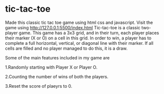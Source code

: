 # tic-tac-toe
Made this classic tic tac toe game using html css and javascript. Visit the game using http://127.0.0.1:5500/index.html 
Tic-tac-toe is a classic two-player game. This game has a 3x3 grid, and in their turn, each player places their marker (X or O) on a cell in this grid.
In order to win, a player has to complete a full horizontal, vertical, or diagonal line with their marker. If all cells are filled and no player managed to do this, it is a draw.

Some of the main features included in my game are 
 
  1.Randomly starting with Player X or Player O.
 
  2.Counting the number of wins of both the players.
  
  3.Reset the score of plaeyrs to 0.
  
